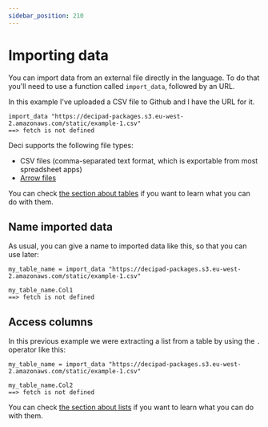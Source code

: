 ```yaml
---
sidebar_position: 210
---
```


# Importing data

You can import data from an external file directly in the language. To do that you'll need to use a function called `import_data`, followed by an URL.

In this example I've uploaded a CSV file to Github and I have the URL for it.

```deci live
import_data "https://decipad-packages.s3.eu-west-2.amazonaws.com/static/example-1.csv"
==> fetch is not defined
```

Deci supports the following file types:

- CSV files (comma-separated text format, which is exportable from most spreadsheet apps)
- [Arrow files](https://arrow.apache.org)

You can check [the section about tables](/docs/language/tables) if you want to learn what you can do with them.

## Name imported data

As usual, you can give a name to imported data like this, so that you can use later:

```deci live
my_table_name = import_data "https://decipad-packages.s3.eu-west-2.amazonaws.com/static/example-1.csv"

my_table_name.Col1
==> fetch is not defined
```

## Access columns

In this previous example we were extracting a list from a table by using the `.` operator like this:

```deci live
my_table_name = import_data "https://decipad-packages.s3.eu-west-2.amazonaws.com/static/example-1.csv"

my_table_name.Col2
==> fetch is not defined
```

You can check [the section about lists](/docs/language/lists) if you want to learn what you can do with them.
